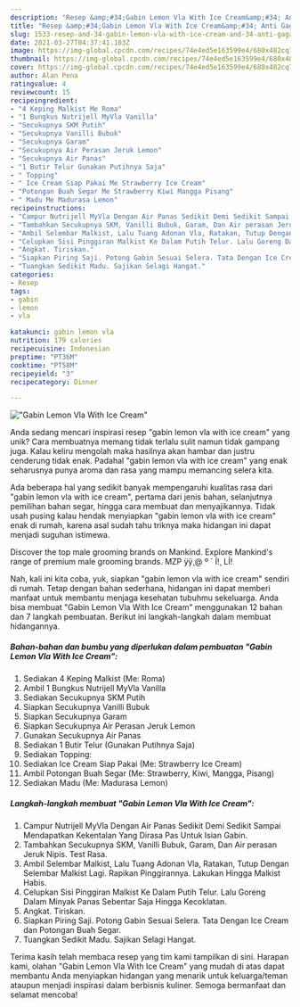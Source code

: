 ```yaml
---
description: "Resep &amp;#34;Gabin Lemon Vla With Ice Cream&amp;#34; Anti Gagal"
title: "Resep &amp;#34;Gabin Lemon Vla With Ice Cream&amp;#34; Anti Gagal"
slug: 1533-resep-and-34-gabin-lemon-vla-with-ice-cream-and-34-anti-gagal
date: 2021-03-27T04:37:41.103Z
image: https://img-global.cpcdn.com/recipes/74e4ed5e163599e4/680x482cq70/gabin-lemon-vla-with-ice-cream-foto-resep-utama.jpg
thumbnail: https://img-global.cpcdn.com/recipes/74e4ed5e163599e4/680x482cq70/gabin-lemon-vla-with-ice-cream-foto-resep-utama.jpg
cover: https://img-global.cpcdn.com/recipes/74e4ed5e163599e4/680x482cq70/gabin-lemon-vla-with-ice-cream-foto-resep-utama.jpg
author: Alan Pena
ratingvalue: 4
reviewcount: 15
recipeingredient:
- "4 Keping Malkist Me Roma"
- "1 Bungkus Nutrijell MyVla Vanilla"
- "Secukupnya SKM Putih"
- "Secukupnya Vanilli Bubuk"
- "Secukupnya Garam"
- "Secukupnya Air Perasan Jeruk Lemon"
- "Secukupnya Air Panas"
- "1 Butir Telur Gunakan Putihnya Saja"
- " Topping"
- " Ice Cream Siap Pakai Me Strawberry Ice Cream"
- "Potongan Buah Segar Me Strawberry Kiwi Mangga Pisang"
- " Madu Me Madurasa Lemon"
recipeinstructions:
- "Campur Nutrijell MyVla Dengan Air Panas Sedikit Demi Sedikit Sampai Mendapatkan Kekentalan Yang Dirasa Pas Untuk Isian Gabin."
- "Tambahkan Secukupnya SKM, Vanilli Bubuk, Garam, Dan Air perasan Jeruk Nipis. Test Rasa."
- "Ambil Selembar Malkist, Lalu Tuang Adonan Vla, Ratakan, Tutup Dengan Selembar Malkist Lagi. Rapikan Pinggirannya. Lakukan Hingga Malkist Habis."
- "Celupkan Sisi Pinggiran Malkist Ke Dalam Putih Telur. Lalu Goreng Dalam Minyak Panas Sebentar Saja Hingga Kecoklatan."
- "Angkat. Tiriskan."
- "Siapkan Piring Saji. Potong Gabin Sesuai Selera. Tata Dengan Ice Cream dan Potongan Buah Segar."
- "Tuangkan Sedikit Madu. Sajikan Selagi Hangat."
categories:
- Resep
tags:
- gabin
- lemon
- vla

katakunci: gabin lemon vla 
nutrition: 179 calories
recipecuisine: Indonesian
preptime: "PT36M"
cooktime: "PT58M"
recipeyield: "3"
recipecategory: Dinner

---
```



![&#34;Gabin Lemon Vla With Ice Cream&#34;](https://img-global.cpcdn.com/recipes/74e4ed5e163599e4/680x482cq70/gabin-lemon-vla-with-ice-cream-foto-resep-utama.jpg)

Anda sedang mencari inspirasi resep &#34;gabin lemon vla with ice cream&#34; yang unik? Cara membuatnya memang tidak terlalu sulit namun tidak gampang juga. Kalau keliru mengolah maka hasilnya akan hambar dan justru cenderung tidak enak. Padahal &#34;gabin lemon vla with ice cream&#34; yang enak seharusnya punya aroma dan rasa yang mampu memancing selera kita.

Ada beberapa hal yang sedikit banyak mempengaruhi kualitas rasa dari &#34;gabin lemon vla with ice cream&#34;, pertama dari jenis bahan, selanjutnya pemilihan bahan segar, hingga cara membuat dan menyajikannya. Tidak usah pusing kalau hendak menyiapkan &#34;gabin lemon vla with ice cream&#34; enak di rumah, karena asal sudah tahu triknya maka hidangan ini dapat menjadi suguhan istimewa.

Discover the top male grooming brands on Mankind. Explore Mankind&#39;s range of premium male grooming brands. MZP ÿÿ¸@ º ´ Í!¸ LÍ!


Nah, kali ini kita coba, yuk, siapkan &#34;gabin lemon vla with ice cream&#34; sendiri di rumah. Tetap dengan bahan sederhana, hidangan ini dapat memberi manfaat untuk membantu menjaga kesehatan tubuhmu sekeluarga. Anda bisa membuat &#34;Gabin Lemon Vla With Ice Cream&#34; menggunakan 12 bahan dan 7 langkah pembuatan. Berikut ini langkah-langkah dalam membuat hidangannya.

<!--inarticleads1-->

##### Bahan-bahan dan bumbu yang diperlukan dalam pembuatan &#34;Gabin Lemon Vla With Ice Cream&#34;:

1. Sediakan 4 Keping Malkist (Me: Roma)
1. Ambil 1 Bungkus Nutrijell MyVla Vanilla
1. Sediakan Secukupnya SKM Putih
1. Siapkan Secukupnya Vanilli Bubuk
1. Siapkan Secukupnya Garam
1. Siapkan Secukupnya Air Perasan Jeruk Lemon
1. Gunakan Secukupnya Air Panas
1. Sediakan 1 Butir Telur (Gunakan Putihnya Saja)
1. Sediakan  Topping:
1. Sediakan  Ice Cream Siap Pakai (Me: Strawberry Ice Cream)
1. Ambil Potongan Buah Segar (Me: Strawberry, Kiwi, Mangga, Pisang)
1. Sediakan  Madu (Me: Madurasa Lemon)




<!--inarticleads2-->

##### Langkah-langkah membuat &#34;Gabin Lemon Vla With Ice Cream&#34;:

1. Campur Nutrijell MyVla Dengan Air Panas Sedikit Demi Sedikit Sampai Mendapatkan Kekentalan Yang Dirasa Pas Untuk Isian Gabin.
1. Tambahkan Secukupnya SKM, Vanilli Bubuk, Garam, Dan Air perasan Jeruk Nipis. Test Rasa.
1. Ambil Selembar Malkist, Lalu Tuang Adonan Vla, Ratakan, Tutup Dengan Selembar Malkist Lagi. Rapikan Pinggirannya. Lakukan Hingga Malkist Habis.
1. Celupkan Sisi Pinggiran Malkist Ke Dalam Putih Telur. Lalu Goreng Dalam Minyak Panas Sebentar Saja Hingga Kecoklatan.
1. Angkat. Tiriskan.
1. Siapkan Piring Saji. Potong Gabin Sesuai Selera. Tata Dengan Ice Cream dan Potongan Buah Segar.
1. Tuangkan Sedikit Madu. Sajikan Selagi Hangat.




Terima kasih telah membaca resep yang tim kami tampilkan di sini. Harapan kami, olahan &#34;Gabin Lemon Vla With Ice Cream&#34; yang mudah di atas dapat membantu Anda menyiapkan hidangan yang menarik untuk keluarga/teman ataupun menjadi inspirasi dalam berbisnis kuliner. Semoga bermanfaat dan selamat mencoba!
